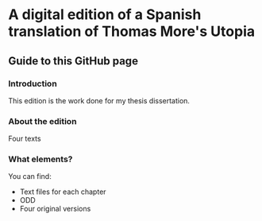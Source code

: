 # A digital edition of a Spanish translation of Thomas More's Utopia
## Guide to this GitHub page
### Introduction 
This edition is the work done for my thesis dissertation.
### About the edition
Four texts
### What elements?
You can find:
- Text files for each chapter
- ODD
- Four original versions
